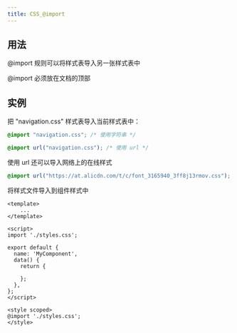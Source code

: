```yaml
---
title: CSS_@import
---
```

## 用法 

@import 规则可以将样式表导入另一张样式表中

@import 必须放在文档的顶部

## 实例 

把 "navigation.css" 样式表导入当前样式表中：

```css
@import "navigation.css"; /* 使用字符串 */
```

```css
@import url("navigation.css"); /* 使用 url */
```

使用 url 还可以导入网络上的在线样式 

```css
@import url("https://at.alicdn.com/t/c/font_3165940_3ff8j13rmov.css"); /* 使用 url */
```

将样式文件导入到组件样式中

```vue
<template>
	...
</template>

<script>
import './styles.css';

export default {
  name: 'MyComponent',
  data() {
    return {

    };
  },
};
</script>

<style scoped>
@import './styles.css';
</style>

```

